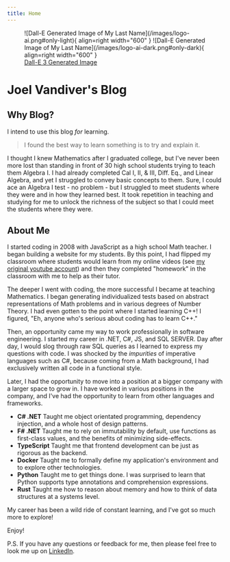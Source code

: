 ```yaml
---
title: Home
---
```


<!-- ![Image title](https://dummyimage.com/600x400/eee/aaa){ align=left } -->
<figure markdown>
![Dall-E Generated Image of My Last Name](/images/logo-ai.png#only-light){ align=right width="600" }
![Dall-E Generated Image of My Last Name](/images/logo-ai-dark.png#only-dark){ align=right width="600" }
  <figcaption><a href="https://www.bing.com/images/create/a-black-and-white-logo-of-a-van-diving-off-of-some/1-6590819f88174744bd947425159173a5?id=%2flhPjI11y9VcNxTJmmB9cg%3d%3d&view=detailv2&idpp=genimg&idpclose=1&FORM=SYDBIC">Dall-E 3 Generated Image</a></figcaption>
</figure>

# Joel Vandiver's Blog

## Why Blog?

I intend to use this blog *for* learning.  

> I found the best way to learn something is to try and explain it.  

I thought I knew Mathematics after I graduated college, but I've never been more lost than standing in front of 30 high school students trying to teach them Algebra I.  I had already completed Cal I, II, & III, Diff. Eq., and Linear Algebra, and yet I struggled to convey basic concepts to them.  Sure, I could ace an Algebra I test - no problem - but I struggled to meet students where they were and in how they learned best. It took repetition in teaching and studying for me to unlock the richness of the subject so that I could meet the students where they were.  

## About Me

I started coding in 2008 with JavaScript as a high school Math teacher.  I began building a website for my students.  By this point, I had flipped my classroom where students would learn from my online videos (see [my original youtube account](https://www.youtube.com/user/joelvandiver)) and then they completed "homework" in the classroom with me to help as their tutor.  

The deeper I went with coding, the more successful I became at teaching Mathematics.  I began generating individualized tests based on abstract representations of Math problems and in various degrees of Number Theory.  I had even gotten to the point where I started learning C++!  I figured, "Eh, anyone who's serious about coding has to learn C++."  

Then, an opportunity came my way to work professionally in software engineering.  I started my career in .NET, C#, JS, and SQL SERVER.  Day after day, I would slog through raw SQL queries as I learned to express my questions with code.  I was shocked by the *impurities* of imperative languages such as C#, because coming from a Math background, I had exclusively written all code in a functional style.  

Later, I had the opportunity to move into a position at a bigger company with a larger space to grow in.  I have worked in various positions in the company, and I've had the opportunity to learn from other languages and frameworks.

- **C# .NET** Taught me object orientated programming, dependency injection, and a whole host of design patterns.
- **F# .NET** Taught me to rely on immutability by default, use functions as first-class values, and the benefits of minimizing side-effects.
- **TypeScript** Taught me that frontend development can be just as rigorous as the backend.
- **Docker** Taught me to formally define my application's environment and to explore other technologies.
- **Python** Taught me to get things done. I was surprised to learn that Python supports type annotations and comprehension expressions.
- **Rust** Taught me how to reason about memory and how to think of data structures at a systems level.

My career has been a wild ride of constant learning, and I've got so much more to explore!

Enjoy!

P.S.  If you have any questions or feedback for me, then please feel free to look me up on [LinkedIn](https://www.linkedin.com/in/joelvandiver/).